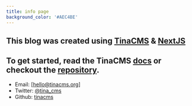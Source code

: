 ```yaml
---
title: info page
background_color: '#AEC4BE'
---
```

## This blog was created using [TinaCMS](https://tinacms.org) & [NextJS](https://nextjs.org/) 

## To get started, read the TinaCMS [docs](https://tinacms.org/docs) or checkout the [repository](https://github.com/kendallstrautman/brevifolia-next-tinacms).

- Email: [hello@tinacms.org]
- Twitter: [@tina_cms](https://twitter.com/tina_cms)
- Github: [tinacms](https://github.com/tinacms/tinacms)